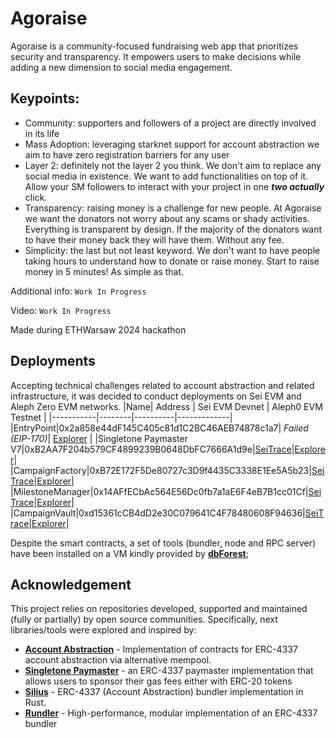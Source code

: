 # Agoraise

Agoraise is a community-focused fundraising web app that prioritizes security and transparency. It empowers users to make decisions while adding a new dimension to social media engagement.

## Keypoints:

- Community: supporters and followers of a project are directly involved in its life
- Mass Adoption: leveraging starknet support for account abstraction we aim to have zero registration barriers for any user
- Layer 2: definitely not the layer 2 you think. We don't aim to replace any social media in existence. We want to add functionalities on top of it. Allow your SM followers to interact with your project in one **_two actually_** click.
- Transparency: raising money is a challenge for new people. At Agoraise we want the donators not worry about any scams or shady activities. Everything is transparent by design. If the majority of the donators want to have their money back they will have them. Without any fee.
- Simplicity: the last but not least keyword. We don't want to have people taking hours to understand how to donate or raise money. Start to raise money in 5 minutes! As simple as that.

Additional info: `Work In Progress`

Video: `Work In Progress`

Made during ETHWarsaw 2024 hackathon

## Deployments
Accepting technical challenges related to account abstraction and related infrastructure, it was decided to conduct deployments on Sei EVM and Aleph Zero EVM networks.
|Name|   Address   | Sei EVM Devnet | Aleph0 EVM Testnet |
|-----------|--------|----------|-------------|
|EntryPoint|0x2a858e44dF145C405c81d1C2BC46AEB74878c1a7| *Failed (EIP-170)*| [Explorer](https://evm-explorer-testnet.alephzero.org/address/0x2a858e44dF145C405c81d1C2BC46AEB74878c1a7) |
|Singletone Paymaster V7|0xB2AA7F204b579CF4899239B0648DbFC7666A1d9e|[SeiTrace](https://seitrace.com/address/0xB2AA7F204b579CF4899239B0648DbFC7666A1d9e?chain=arctic-1&page=1&next_page_params=%257B%257D)|[Explorer](https://evm-explorer-testnet.alephzero.org/address/0xB2AA7F204b579CF4899239B0648DbFC7666A1d9e)|
|CampaignFactory|0xB72E172F5De80727c3D9f4435C3338E1Ee5A5b23|[SeiTrace](https://seitrace.com/address/0xB72E172F5De80727c3D9f4435C3338E1Ee5A5b23?chain=arctic-1&page=1&next_page_params=%257B%257D)|[Explorer](https://evm-explorer-testnet.alephzero.org/address/0xB72E172F5De80727c3D9f4435C3338E1Ee5A5b23)|
|MilestoneManager|0x14AFfECbAc564E56Dc0fb7a1aE6F4eB7B1cc01Cf|[SeiTrace](https://seitrace.com/address/0x14AFfECbAc564E56Dc0fb7a1aE6F4eB7B1cc01Cf?chain=arctic-1&page=1&next_page_params=%257B%257D)|[Explorer](https://evm-explorer-testnet.alephzero.org/address/0x14AFfECbAc564E56Dc0fb7a1aE6F4eB7B1cc01Cf)|
|CampaignVault|0xd15361cCB4dD2e30C079641C4F78480608F94636|[SeiTrace](https://seitrace.com/address/0xd15361cCB4dD2e30C079641C4F78480608F94636?chain=arctic-1&page=1&next_page_params=%257B%257D)|[Explorer](https://evm-explorer-testnet.alephzero.org/address/0xd15361cCB4dD2e30C079641C4F78480608F94636)|

Despite the smart contracts, a set of tools (bundler, node and RPC server) have been installed on a VM kindly provided by [**dbForest**](https://dbForest.org);

## Acknowledgement
This project relies on repositories developed, supported and maintained (fully or partially) by open source communities.
Specifically, next libraries/tools were explored and inspired by:
- [**Account Abstraction**](https://github.com/eth-infinitism/account-abstraction) - Implementation of contracts for ERC-4337 account abstraction via alternative mempool.
- [**Singletone Paymaster**](https://github.com/pimlicolabs/singleton-paymaster) - an ERC-4337 paymaster implementation that allows users to sponsor their gas fees either with ERC-20 tokens
- [**Silius**](https://github.com/silius-rs/silius) - ERC-4337 (Account Abstraction) bundler implementation in Rust.
- [**Rundler**](https://github.com/alchemyplatform/rundler) - High-performance, modular implementation of an ERC-4337 bundler

